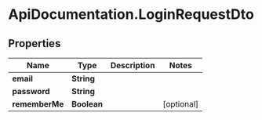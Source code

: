 # ApiDocumentation.LoginRequestDto

## Properties

Name | Type | Description | Notes
------------ | ------------- | ------------- | -------------
**email** | **String** |  | 
**password** | **String** |  | 
**rememberMe** | **Boolean** |  | [optional] 


